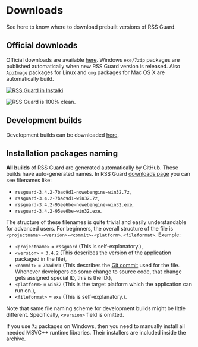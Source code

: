 # Downloads
See here to know where to download prebuilt versions of RSS Guard.

## Official downloads
Official downloads are available [here](https://github.com/martinrotter/rssguard/releases). Windows `exe/7zip` packages are published automatically when new RSS Guard version is released. Also `AppImage` packages for Linux and `dmg` packages for Mac OS X are automatically build.

[![RSS Guard in Instalki](http://www.instalki.pl/img/buttons/en/download_dark.png)](http://www.instalki.pl/programy/download/Windows/czytniki_RSS/RSS_Guard.html)

![RSS Guard is 100% clean.](http://www.softpedia.com/_img/softpedia_100_free.png)

## Development builds
Development builds can be downloaded [here](https://github.com/martinrotter/rssguard/releases/tag/devbuild).

## Installation packages naming
**All builds** of RSS Guard are generated automatically by GitHub. These builds have auto-generated names. In RSS Guard [downloads page](https://github.com/martinrotter/rssguard/releases) you can see filenames like:
 * `rssguard-3.4.2-7bad9d1-nowebengine-win32.7z`,
 * `rssguard-3.4.2-7bad9d1-win32.7z`,
 * `rssguard-3.4.2-95ee6be-nowebengine-win32.exe`,
 * `rssguard-3.4.2-95ee6be-win32.exe`.

The structure of these filenames is quite trivial and easily understandable for advanced users. For beginners, the overall structure of the file is `<projectname>-<version>-<commit>-<platform>.<fileformat>`. Example:
 * `<projectname>` = `rssguard` (This is self-explanatory.),
 * `<version>` = `3.4.2` (This describes the version of the application packaged in the file),
 * `<commit>` = `7bad9d1` (This describes the [Git commit](https://git-scm.com/docs/git-commit) used for the file. Whenever developers do some change to source code, that change gets assigned special ID, this is the ID.),
 * `<platform>` = `win32` (This is the target platform which the application can run on.),
 * `<fileformat>` = `exe` (This is self-explanatory.).

Note that same file naming scheme for development builds might be little different. Specifically, `<version>` field is omitted.

If you use `7z` packages on Windows, then you need to manually install all needed MSVC++ runtime libraries. Their installers are included inside the archive.